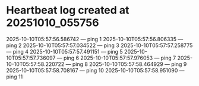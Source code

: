 # Heartbeat log created at 20251010_055756
2025-10-10T05:57:56.586742 — ping 1
2025-10-10T05:57:56.806335 — ping 2
2025-10-10T05:57:57.034522 — ping 3
2025-10-10T05:57:57.258775 — ping 4
2025-10-10T05:57:57.491151 — ping 5
2025-10-10T05:57:57.736097 — ping 6
2025-10-10T05:57:57.976053 — ping 7
2025-10-10T05:57:58.220722 — ping 8
2025-10-10T05:57:58.464929 — ping 9
2025-10-10T05:57:58.708167 — ping 10
2025-10-10T05:57:58.951090 — ping 11
